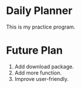# Daily Planner

This is my practice program.

# Future Plan

1. Add download package.
2. Add more function.
3. Improve user-friendly.